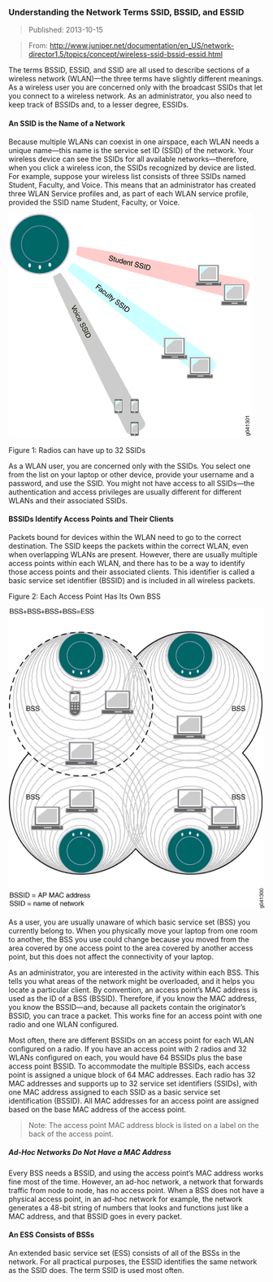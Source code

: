 ### Understanding the Network Terms SSID, BSSID, and ESSID

> Published: 2013-10-15

> From: http://www.juniper.net/documentation/en_US/network-director1.5/topics/concept/wireless-ssid-bssid-essid.html

The terms BSSID, ESSID, and SSID are all used to describe sections of a wireless network (WLAN)—the three terms have slightly different meanings. As a wireless user you are concerned only with the broadcast SSIDs that let you connect to a wireless network. As an administrator, you also need to keep track of BSSIDs and, to a lesser degree, ESSIDs.

#### An SSID is the Name of a Network

Because multiple WLANs can coexist in one airspace, each WLAN needs a unique name—this name is the service set ID (SSID) of the network. Your wireless device can see the SSIDs for all available networks—therefore, when you click a wireless icon, the SSIDs recognized by device are listed. For example, suppose your wireless list consists of three SSIDs named Student, Faculty, and Voice. This means that an administrator has created three WLAN Service profiles and, as part of each WLAN service profile, provided the SSID name Student, Faculty, or Voice.

<img alt="Radios can have up to 32 SSIDs" src="imgs/SSIDs.gif" />

Figure 1: Radios can have up to 32 SSIDs


As a WLAN user, you are concerned only with the SSIDs. You select one from the list on your laptop or other device, provide your username and a password, and use the SSID. You might not have access to all SSIDs—the authentication and access privileges are usually different for different WLANs and their associated SSIDs.

#### BSSIDs Identify Access Points and Their Clients

Packets bound for devices within the WLAN need to go to the correct destination. The SSID keeps the packets within the correct WLAN, even when overlapping WLANs are present. However, there are usually multiple access points within each WLAN, and there has to be a way to identify those access points and their associated clients. This identifier is called a basic service set identifier (BSSID) and is included in all wireless packets.

Figure 2: Each Access Point Has Its Own BSS

<img alt="Radios can have up to 32 SSIDs" src="imgs/access_point_has_its_own_BSS.gif" />

As a user, you are usually unaware of which basic service set (BSS) you currently belong to. When you physically move your laptop from one room to another, the BSS you use could change because you moved from the area covered by one access point to the area covered by another access point, but this does not affect the connectivity of your laptop.

As an administrator, you are interested in the activity within each BSS. This tells you what areas of the network might be overloaded, and it helps you locate a particular client. By convention, an access point’s MAC address is used as the ID of a BSS (BSSID). Therefore, if you know the MAC address, you know the BSSID—and, because all packets contain the originator’s BSSID, you can trace a packet. This works fine for an access point with one radio and one WLAN configured.

Most often, there are different BSSIDs on an access point for each WLAN configured on a radio. If you have an access point with 2 radios and 32 WLANs configured on each, you would have 64 BSSIDs plus the base access point BSSID. To accommodate the multiple BSSIDs, each access point is assigned a unique block of 64 MAC addresses. Each radio has 32 MAC addresses and supports up to 32 service set identifiers (SSIDs), with one MAC address assigned to each SSID as a basic service set identification (BSSID). All MAC addresses for an access point are assigned based on the base MAC address of the access point.

> Note: The access point MAC address block is listed on a label on the back of the access point.

##### Ad-Hoc Networks Do Not Have a MAC Address

Every BSS needs a BSSID, and using the access point’s MAC address works fine most of the time. However, an ad-hoc network, a network that forwards traffic from node to node, has no access point. When a BSS does not have a physical access point, in an ad-hoc network for example, the network generates a 48-bit string of numbers that looks and functions just like a MAC address, and that BSSID goes in every packet.

#### An ESS Consists of BSSs

An extended basic service set (ESS) consists of all of the BSSs in the network. For all practical purposes, the ESSID identifies the same network as the SSID does. The term SSID is used most often.
